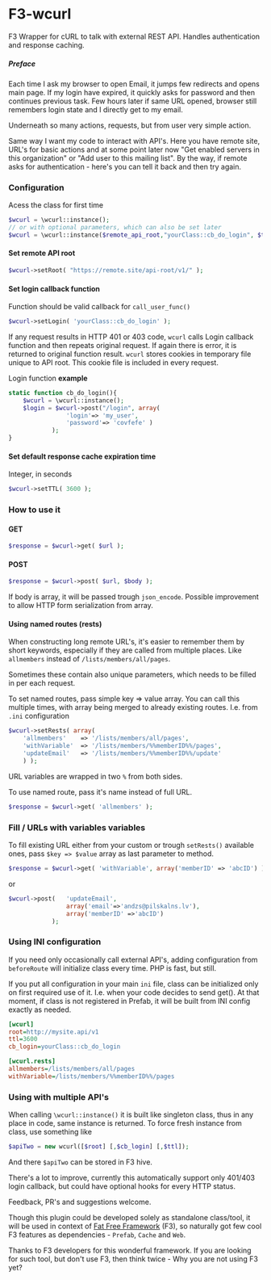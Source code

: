 # F3-wcurl
F3 Wrapper for cURL to talk with external REST API. Handles authentication and response caching.

##### Preface

Each time I ask my browser to open Email, it jumps few redirects and opens main page. If my login have expired, it quickly asks for password and then continues previous task. Few hours later if same URL opened, browser still remembers login state and I directly get to my email.

Underneath so many actions, requests, but from user very simple action.

Same way I want my code to interact with API's. Here you have remote site, URL's for basic actions and at some point later now "Get enabled servers in this organization" or "Add user to this mailing list". By the way, if remote asks for authentication - here's you can tell it back and then try again.

### Configuration
Acess the class for first time
``` php
$wcurl = \wcurl::instance();
// or with optional parameters, which can also be set later
$wcurl = \wcurl::instance($remote_api_root,"yourClass::cb_do_login", $ttl);
```

#### Set remote API root
``` php
$wcurl->setRoot( "https://remote.site/api-root/v1/" );
```

#### Set login callback function
Function should be valid callback for `call_user_func()`

``` php
$wcurl->setLogin( 'yourClass::cb_do_login' );
```
If any request results in HTTP 401 or 403 code, `wcurl` calls Login callback function and then repeats original request. If again there is error, it is returned to original function result. `wcurl` stores cookies in temporary file unique to API root. This cookie file is included in every request.

Login function **example**
``` php
static function cb_do_login(){
	$wcurl = \wcurl::instance();
	$login = $wcurl->post("/login", array(
				'login'=> 'my_user',
				'password'=> 'covfefe' )
			);
}
```


#### Set default response cache expiration time

Integer, in seconds

``` php
$wcurl->setTTL( 3600 );
```

### How to use it

#### GET

``` php
$response = $wcurl->get( $url );
```

#### POST

``` php
$response = $wcurl->post( $url, $body );
```
If body is array, it will be passed trough `json_encode`. Possible improvement to allow HTTP form serialization from array.
#### Using named routes (rests)

When constructing long remote URL's, it's easier to remember them by short keywords, especially if they are called from multiple places. Like `allmembers` instead of `/lists/members/all/pages`.

Sometimes these contain also unique parameters, which needs to be filled in per each request.

To set named routes, pass simple key => value array. You can call this multiple times, with array being merged to already existing routes. I.e. from `.ini` configuration
``` php
$wcurl->setRests( array(
	'allmembers'	=> '/lists/members/all/pages',
	'withVariable'	=> '/lists/members/%%memberID%%/pages',
	'updateEmail'	=> '/lists/members/%%memberID%%/update'
	) );
```
URL variables are wrapped in two `%` from both sides.

To use named route, pass it's name instead of full URL.

``` php
$response = $wcurl->get( 'allmembers' );
```

### Fill / URLs with variables variables

To fill existing URL either from your custom or trough `setRests()` available ones, pass `$key => $value` array as last parameter to method.

``` php
$response = $wcurl->get( 'withVariable', array('memberID' => 'abcID') );
```
or
``` php
$wcurl->post(	'updateEmail',
				array('email'=>'andzs@pilskalns.lv'),
				array('memberID' =>'abcID')
			);
```

### Using INI configuration

If you need only occasionally call external API's, adding configuration from `beforeRoute` will initialize class every time. PHP is fast, but still.

If you put all configuration in your main `ini` file, class can be initialized only on first required use of it. I.e. when your code decides to send get(). At that moment, if class is not registered in Prefab, it will be built from INI config exactly as needed.

``` ini
[wcurl]
root=http://mysite.api/v1
ttl=3600
cb_login=yourClass::cb_do_login

[wcurl.rests]
allmembers=/lists/members/all/pages
withVariable=/lists/members/%%memberID%%/pages
```

### Using with multiple API's
When calling `\wcurl::instance()` it is built like singleton class, thus in any place in code, same instance is returned. To force fresh instance from class, use something like
``` php
$apiTwo = new wcurl([$root] [,$cb_login] [,$ttl]);
```
And there `$apiTwo` can be stored in F3 hive.


There's a lot to improve, currently this automatically support only 401/403 login callback, but could have optional hooks for every HTTP status.

Feedback, PR's and suggestions welcome.


Though this plugin could be developed solely as standalone class/tool, it will be used in context of [Fat Free Framework](https://fatfreeframework.com) (F3), so naturally got few cool F3 features as dependencies - `Prefab`, `Cache` and `Web`.

Thanks to F3 developers for this wonderful framework. If you are looking for such tool, but don't use F3, then think twice - Why you are not using F3 yet?
